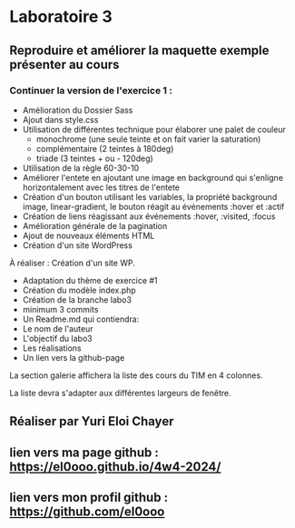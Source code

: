 # Laboratoire 3 #
## Reproduire et améliorer la maquette exemple présenter au cours

### Continuer la version de l'exercice 1 : 
- Amélioration du Dossier Sass
- Ajout dans style.css
- Utilisation de différentes technique pour élaborer une palet de couleur
    -   monochrome (une seule teinte et on fait varier la saturation)
    -   complémentaire (2 teintes à 180deg)
    -   triade (3 teintes + ou - 120deg)
- Utilisation de la règle 60-30-10
- Améliorer l'entete en ajoutant une image en background qui s'enligne horizontalement avec les titres de l'entete
- Création d'un bouton utilisant les variables, la propriété background image, linear-gradient, le bouton réagit au événements :hover et :actif
- Création de liens réagissant aux événements :hover, :visited, :focus
- Amélioration générale de la pagination
- Ajout de nouveaux éléments HTML
- Création d'un site WordPress

À réaliser :
Création d'un site WP.
- Adaptation du thème de exercice #1
- Création du modèle index.php
- Création de la branche labo3
- minimum 3 commits
- Un Readme.md
qui contiendra:
- Le nom de l'auteur
- L'objectif du labo3
- Les réalisations
- Un lien vers la github-page

La section galerie affichera la liste des cours du TIM en 4 colonnes.

La liste devra s'adapter aux différentes largeurs de fenêtre.

## Réaliser par Yuri Eloi Chayer

## lien vers ma page github : https://el0ooo.github.io/4w4-2024/
## lien vers mon profil github : https://github.com/el0ooo